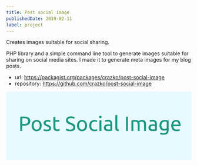 ```yaml
---
title: Post social image
publishedDate: 2019-02-11
label: project
---
```


Creates images suitable for social sharing.

PHP library and a simple command line tool to generate images suitable for sharing on social media sites. I made it to generate meta images for my blog posts.

- url: https://packagist.org/packages/crazko/post-social-image
- repository: https://github.com/crazko/post-social-image

![](/images/post-social-image.png)

